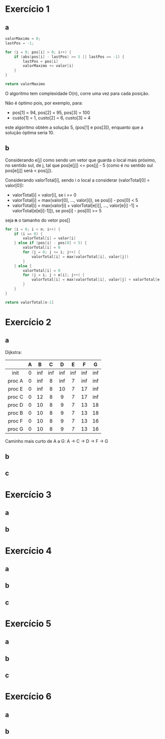 # Exercício 1

## a

```c++
valorMaximo = 0;
lastPos = -1;

for (i = 0; pos[i] > 0; i++) {
    if (abs(pos[i] - lastPos) >= 5 || lastPos == -1) {
        lastPos = pos[i]
        valorMaximo += valor[i]
    }
}

return valorMaximo
```

O algoritmo tem complexidade O(n), corre uma vez para cada posição.

Não é óptimo pois, por exemplo, para: 

- pos[1] = 94, pos[2] = 95, pos[3] = 100
- custo[1] = 1, custo[2] = 6, custo[3] = 4

este algoritmo obtém a solução 5, (pos[1] e pos[3]), enquanto que a solução óptima seria 10.


## b

Considerando e[j] como sendo um vetor que guarda o local mais próximo, no sentido sul, de j, tal que pos[e[j]] <= pos[j] - 5 (como é no sentido sul pos[e[j]] será < pos[j]).

Considerando valorTotal[i], sendo i o local a considerar (valorTotal[0] = valor[0]):
- valorTotal[i] = valor[i], se i == 0
- valorTotal[i] = max(valor[0], ..., valor[i]), se pos[i] - pos[0] < 5
- valorTotal[i] = max(valor[i] + valorTotal[e[i]], ..., valor[e[i] -1] + valorTotal[e[e[i]-1]]), se pos[i] - pos[0] >= 5

seja **n** o tamanho do vetor pos[]

```c++
for (i = 0; i < n; i++) {
    if (i == 0) {
        valorTotal[i] = valor[i]
    } else if (pos[i] - pos[0] < 5) {
        valorTotal[i] = 0
        for (j = 0; j <= i; j++) {
            valorTotal[i] = max(valorTotal[i], valor[j])
        }
    } else {
        valorTotal[i] = 0
        for (j = i; j < e[i]; j++) {
            valorTotal[i] = max(valorTotal[i], valor[j] + valorTotal[e[j]])
        }
    }
}

return valorTotal[n-1]
```

# Exercício 2

## a

Dijkstra:

|        | A | B | C | D   | E   | F   | G   |
|:------:|:-:|:-:|:---:|:---:|:---:|:---:|:---:|
| init   | 0 | inf | inf | inf | inf | inf  | inf |
| proc A | 0 | inf | 8 | inf | 7 | inf  | inf |
| proc E | 0 | inf | 8 |  10  | 7   | 17 | inf   |
| proc C | 0 | 12 | 8 | 9   | 7   | 17  | inf   |
| proc D | 0 | 10 | 8 | 9   | 7   |  13  |  18  |
| proc B | 0 | 10 | 8 |  9 |  7  |  13  | 18   |
| proc F | 0 | 10 | 8 | 9   | 7   | 13   |  16  |
| proc G | 0 | 10 | 8 | 9   | 7   | 13   | 16   |

Caminho mais curto de A a G: A -> C -> D -> F -> G

## b


## c


# Exercício 3

## a


## b


# Exercício 4

## a

## b

## c


# Exercício 5

## a

## b

## c


# Exercício 6

## a

## b



